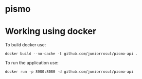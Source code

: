 # pismo

# Working using docker

To build docker use:

```
docker build --no-cache -t github.com/juniorrosul/pismo-api .
```

To run the application use:

```
docker run -p 8080:8080 -d github.com/juniorrosul/pismo-api
```
